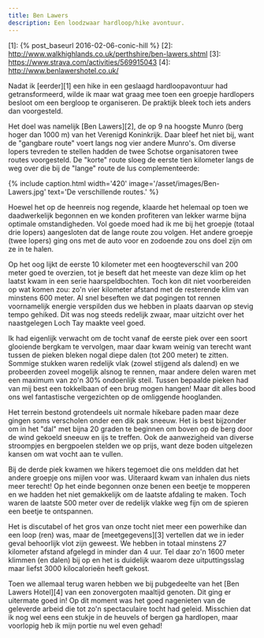 ```yaml
---
title: Ben Lawers
description: Een loodzwaar hardloop/hike avontuur.
---
```

[1]: {% post_baseurl 2016-02-06-conic-hill %}
[2]: http://www.walkhighlands.co.uk/perthshire/ben-lawers.shtml
[3]: https://www.strava.com/activities/569915043
[4]: http://www.benlawershotel.co.uk/

Nadat ik [eerder][1] een hike in een geslaagd hardloopavontuur had getransformeerd, wilde ik maar wat graag mee toen een groepje hardlopers besloot om een bergloop te organiseren. De praktijk bleek toch iets anders dan voorgesteld.

<a name="more"></a>

Het doel was namelijk [Ben Lawers][2], de op 9 na hoogste Munro (berg hoger dan 1000 m) van het Verenigd Koninkrijk. Daar bleef het niet bij, want de "gangbare route" voert langs nog vier andere Munro's. Om diverse lopers tevreden te stellen hadden de twee Schotse organisatoren twee routes voorgesteld. De "korte" route sloeg de eerste tien kilometer langs de weg over die bij de "lange" route de lus complementeerde:

{% include caption.html
    width='420'
    image='/asset/images/Ben-Lawers.jpg'
    text='De verschillende routes.'
%}

Hoewel het op de heenreis nog regende, klaarde het helemaal op toen we daadwerkelijk begonnen en we konden profiteren van lekker warme bijna optimale omstandigheden. Vol goede moed had ik me bij het groepje (totaal drie lopers) aangesloten dat de lange route zou volgen. Het andere groepje (twee lopers) ging ons met de auto voor en zodoende zou ons doel zijn om ze in te halen.

Op het oog lijkt de eerste 10 kilometer met een hoogteverschil van 200 meter goed te overzien, tot je beseft dat het meeste van deze klim op het laatst kwam in een serie haarspeldbochten. Toch kon dit niet voorbereiden op wat komen zou: zo'n vier kilometer afstand met de resterende klim van minstens 600 meter. Al snel beseften we dat pogingen tot rennen voornamelijk energie verspilden dus we hebben in plaats daarvan op stevig tempo gehiked. Dit was nog steeds redelijk zwaar, maar uitzicht over het naastgelegen Loch Tay maakte veel goed.

Ik had eigenlijk verwacht om de tocht vanaf de eerste piek over een soort glooiende bergkam te vervolgen, maar daar kwam weinig van terecht want tussen de pieken bleken nogal diepe dalen (tot 200 meter) te zitten. Sommige stukken waren redelijk vlak (zowel stijgend als dalend) en we probeerden zoveel mogelijk alsnog te rennen, maar andere delen waren met een maximum van zo'n 30% ondoenlijk steil. Tussen bepaalde pieken had van mij best een tokkelbaan of een brug mogen hangen! Maar dit alles bood ons wel fantastische vergezichten op de omliggende hooglanden.

Het terrein bestond grotendeels uit normale hikebare paden maar deze gingen soms verscholen onder een dik pak sneeuw. Het is best bijzonder om in het "dal" met bijna 20 graden te beginnen om boven op de berg door de wind gekoeld sneeuw en ijs te treffen. Ook de aanwezigheid van diverse stroompjes en bergpoelen stelden we op prijs, want deze boden uitgelezen kansen om wat vocht aan te vullen.

Bij de derde piek kwamen we hikers tegemoet die ons meldden dat het andere groepje ons mijlen voor was. Uiteraard kwam van inhalen dus niets meer terecht! Op het einde begonnen onze benen een beetje te mopperen en we hadden het niet gemakkelijk om de laatste afdaling te maken. Toch waren de laatste 500 meter over de redelijk vlakke weg fijn om de spieren een beetje te ontspannen.

Het is discutabel of het gros van onze tocht niet meer een powerhike dan een loop (ren) was, maar de [meetgegevens][3] vertellen dat we in ieder geval behoorlijk vlot zijn geweest. We hebben in totaal minstens 27 kilometer afstand afgelegd in minder dan 4 uur. Tel daar zo'n 1600 meter klimmen (en dalen) bij op en het is duidelijk waarom deze uitputtingsslag maar liefst 3000 kilocalorieën heeft gekost.

Toen we allemaal terug waren hebben we bij pubgedeelte van het [Ben Lawers Hotel][4] van een zonovergoten maaltijd genoten. Dit ging er uitermate goed in! Op dit moment was het goed nagenieten van de geleverde arbeid die tot zo'n spectaculaire tocht had geleid. Misschien dat ik nog wel eens een stukje in de heuvels of bergen ga hardlopen, maar voorlopig heb ik mijn portie nu wel even gehad!